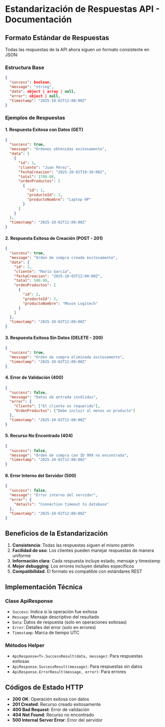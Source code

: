 # Estandarización de Respuestas API - Documentación

## Formato Estándar de Respuestas

Todas las respuestas de la API ahora siguen un formato consistente en JSON:

### Estructura Base

```json
{
  "success": boolean,
  "message": "string",
  "data": object | array | null,
  "error": object | null,
  "timestamp": "2025-10-02T12:00:00Z"
}
```

### Ejemplos de Respuestas

#### 1. Respuesta Exitosa con Datos (GET)

```json
{
  "success": true,
  "message": "Órdenes obtenidas exitosamente",
  "data": [
    {
      "id": 1,
      "cliente": "Juan Pérez",
      "fechaCreacion": "2025-10-02T10:30:00Z",
      "total": 1700.00,
      "ordenProductos": [
        {
          "id": 1,
          "productoId": 1,
          "productoNombre": "Laptop HP"
        }
      ]
    }
  ],
  "timestamp": "2025-10-02T12:00:00Z"
}
```

#### 2. Respuesta Exitosa de Creación (POST - 201)

```json
{
  "success": true,
  "message": "Orden de compra creada exitosamente",
  "data": {
    "id": 2,
    "cliente": "María García",
    "fechaCreacion": "2025-10-02T12:00:00Z",
    "total": 500.00,
    "ordenProductos": [
      {
        "id": 2,
        "productoId": 2,
        "productoNombre": "Mouse Logitech"
      }
    ]
  },
  "timestamp": "2025-10-02T12:00:00Z"
}
```

#### 3. Respuesta Exitosa Sin Datos (DELETE - 200)

```json
{
  "success": true,
  "message": "Orden de compra eliminada exitosamente",
  "timestamp": "2025-10-02T12:00:00Z"
}
```

#### 4. Error de Validación (400)

```json
{
  "success": false,
  "message": "Datos de entrada inválidos",
  "error": {
    "Cliente": ["El cliente es requerido"],
    "OrdenProductos": ["Debe incluir al menos un producto"]
  },
  "timestamp": "2025-10-02T12:00:00Z"
}
```

#### 5. Recurso No Encontrado (404)

```json
{
  "success": false,
  "message": "Orden de compra con ID 999 no encontrada",
  "timestamp": "2025-10-02T12:00:00Z"
}
```

#### 6. Error Interno del Servidor (500)

```json
{
  "success": false,
  "message": "Error interno del servidor",
  "error": {
    "details": "Connection timeout to database"
  },
  "timestamp": "2025-10-02T12:00:00Z"
}
```

## Beneficios de la Estandarización

1. **Consistencia**: Todas las respuestas siguen el mismo patrón
2. **Facilidad de uso**: Los clientes pueden manejar respuestas de manera uniforme
3. **Información clara**: Cada respuesta incluye estado, mensaje y timestamp
4. **Mejor debugging**: Los errores incluyen detalles específicos
5. **Compatibilidad**: El formato es compatible con estándares REST

## Implementación Técnica

### Clase ApiResponse<T>
- `Success`: Indica si la operación fue exitosa
- `Message`: Mensaje descriptivo del resultado
- `Data`: Datos de respuesta (solo en operaciones exitosas)
- `Error`: Detalles del error (solo en errores)
- `Timestamp`: Marca de tiempo UTC

### Métodos Helper
- `ApiResponse<T>.SuccessResult(data, message)`: Para respuestas exitosas
- `ApiResponse.SuccessResult(message)`: Para respuestas sin datos
- `ApiResponse.ErrorResult(message, error)`: Para errores

## Códigos de Estado HTTP

- **200 OK**: Operación exitosa con datos
- **201 Created**: Recurso creado exitosamente
- **400 Bad Request**: Error de validación
- **404 Not Found**: Recurso no encontrado
- **500 Internal Server Error**: Error del servidor